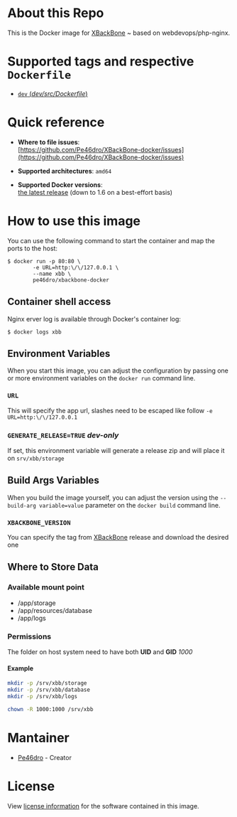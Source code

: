 
# About this Repo

This is the Docker image for [XBackBone](https://github.com/SergiX44/XBackBone) ~ based on webdevops/php-nginx.

# Supported tags and respective `Dockerfile`
-	[`dev` (*dev/src/Dockerfile*)](https://github.com/Pe46dro/XBackBone-docker/tree/dev)

# Quick reference

-	**Where to file issues**:  
	[https://github.com/Pe46dro/XBackBone-docker/issues](https://github.com/Pe46dro/XBackBone-docker/issues)

-	**Supported architectures**: `amd64`

-	**Supported Docker versions**:  
	[the latest release](https://github.com/docker/docker-ce/releases/latest) (down to 1.6 on a best-effort basis)

# How to use this image

You can use the following command to start the container and map the ports to the host:

```console
$ docker run -p 80:80 \
		-e URL=http:\/\/127.0.0.1 \
		--name xbb \
		pe46dro/xbackbone-docker
```

## Container shell access
Nginx erver log is available through Docker's container log:

```console
$ docker logs xbb
```

## Environment Variables
When you start this image, you can adjust the configuration by passing one or more environment variables on the `docker run` command line.

### `URL`
This will specify the app url, slashes need to be escaped like follow
`-e URL=http:\/\/127.0.0.1`

### `GENERATE_RELEASE=TRUE` *dev-only*
If set, this environment variable will generate a release zip and will place it on `srv/xbb/storage`

## Build Args Variables
When you build the image yourself, you can adjust the version using the `--build-arg variable=value` parameter on the `docker build` command line.

### `XBACKBONE_VERSION`
You can specify the tag from [XBackBone](https://github.com/SergiX44/XBackBone/releases) release and download the desired one

## Where to Store Data
### Available mount point
*	/app/storage
*	/app/resources/database
*	/app/logs

### Permissions
The folder on host system need to have both **UID** and **GID** *1000*

#### Example
```bash 
mkdir -p /srv/xbb/storage
mkdir -p /srv/xbb/database
mkdir -p /srv/xbb/logs

chown -R 1000:1000 /srv/xbb
```
# Mantainer
 * [Pe46dro](https://github.com/Pe46dro) - Creator

# License

View [license information](LICENSE) for the software contained in this image.